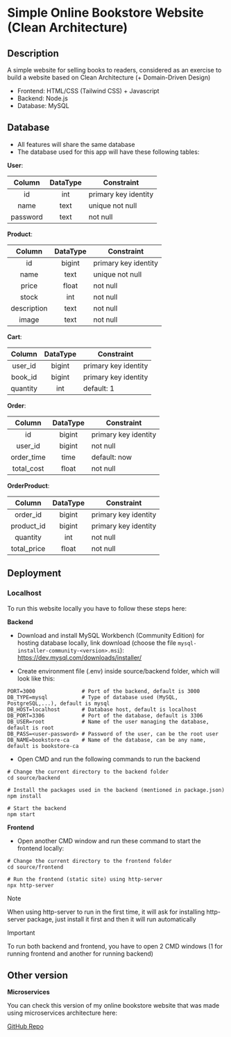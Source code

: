 # Simple Online Bookstore Website (Clean Architecture)

## Description

A simple website for selling books to readers, considered as an exercise to build a website based on Clean Architecture (+ Domain-Driven Design)

- Frontend: HTML/CSS (Tailwind CSS) + Javascript
- Backend: Node.js
- Database: MySQL

## Database 

- All features will share the same database
- The database used for this app will have these following tables:

**User**:

|   Column   | DataType | Constraint            |
| :--------: | :------: | --------------------- |
|     id     |    int   | primary key identity  |
|    name    |   text   | unique not null       |
|  password  |   text   | not null              |

**Product**:

|   Column      | DataType | Constraint            |
| :-----------: | :------: | --------------------- |
|     id        |  bigint  | primary key identity  |
|    name       |   text   | unique not null       |
|    price      |  float   | not null              |
|    stock      |   int    | not null              |
|  description  |   text   | not null              |
|    image      |   text   | not null              |

**Cart**:

|   Column   | DataType | Constraint            |
| :--------: | :------: | --------------------- |
|  user_id   |  bigint  | primary key identity  |
|  book_id   |  bigint  | primary key identity  |
|  quantity  |  int     | default: 1            |

**Order**:

|   Column    | DataType | Constraint            |
| :---------: | :------: | --------------------- |
|     id      |  bigint  | primary key identity  |
|  user_id    |  bigint  | not null              |
|  order_time |   time   | default: now          |
|  total_cost |   float  | not null              |

**OrderProduct**:

|   Column    | DataType | Constraint            |
| :---------: | :------: | --------------------- |
|  order_id   |  bigint  | primary key identity  |
|  product_id |  bigint  | primary key identity  |
|  quantity   |   int    | not null              |
| total_price |  float   | not null              |

## Deployment

### Localhost

To run this website locally you have to follow these steps here:

**Backend**

- Download and install MySQL Workbench (Community Edition) for hosting database locally, link download (choose the file `mysql-installer-community-<version>.msi`): https://dev.mysql.com/downloads/installer/

- Create environment file (.env) inside source/backend folder, which will look like this:

```
PORT=3000               # Port of the backend, default is 3000
DB_TYPE=mysql           # Type of database used (MySQL, PostgreSQL,...), default is mysql
DB_HOST=localhost       # Database host, default is localhost
DB_PORT=3306            # Port of the database, default is 3306
DB_USER=root            # Name of the user managing the database, default is root
DB_PASS=<user-password> # Password of the user, can be the root user
DB_NAME=bookstore-ca    # Name of the database, can be any name, default is bookstore-ca
```

- Open CMD and run the following commands to run the backend

```
# Change the current directory to the backend folder
cd source/backend

# Install the packages used in the backend (mentioned in package.json)
npm install

# Start the backend
npm start
```

**Frontend**

- Open another CMD window and run these command to start the frontend locally:

```
# Change the current directory to the frontend folder
cd source/frontend

# Run the frontend (static site) using http-server
npx http-server
```

> [!NOTE]
> When using http-server to run in the first time, it will ask for installing http-server package, just install it first and then it will run automatically

> [!IMPORTANT]
> To run both backend and frontend, you have to open 2 CMD windows (1 for running frontend and another for running backend)

## Other version

**Microservices**

You can check this version of my online bookstore website that was made using microservices architecture here:

[GitHub Repo](https://github.com/nthung1021/bookstore-web-microservices)